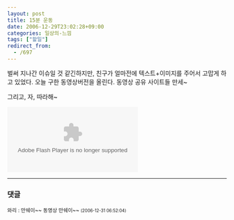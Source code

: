 ```yaml
---
layout: post
title: 15분 운동
date: 2006-12-29T23:02:28+09:00
categories: 일상의-느낌
tags: ["할일"]
redirect_from:
  - /697
---
```


벌써 지나간 이슈일 것 같긴하지만, 친구가 얼마전에 텍스트+이미지를 주어서 고맙게 하고 있었다. 오늘 구한 동영상버전을 올린다. 동영상 공유 사이트들 만세~

그리고, 자, 따라해~

<embed loop="true" menu="false" quality="high" type="application/x-shockwave-flash" pluginspage="http://www.macromedia.com/shockwave/download/index.cgi?P1_Prod_Version=ShockwaveFlash" src="http://dory.mncast.com/mncHMovie.swf?movieID=10007469820061009120905"></embed>

* * *

### 댓글



<!--- cmt:1089 --->
<!--- mail: --->
<!--- parent:0 --->

<small class=comment>와리 : 만쉐이~~ 동영상 만쉐이~~ <small>(2006-12-31 06:52:04)</small></small>

